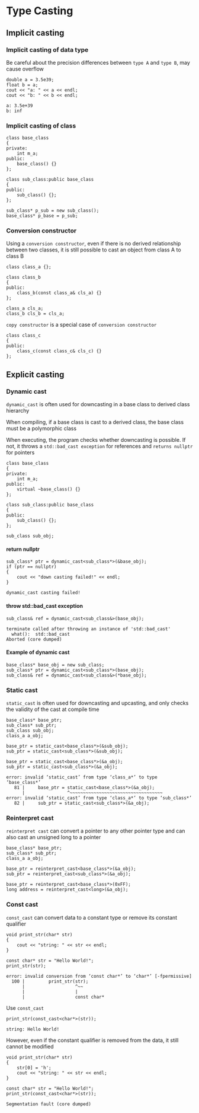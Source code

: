 # Type Casting
## Implicit casting
### Implicit casting of data type
Be careful about the precision differences between `type A` and `type B`, may cause overflow
```
double a = 3.5e39;
float b = a;
cout << "a: " << a << endl;
cout << "b: " << b << endl;
```
```
a: 3.5e+39
b: inf
```
### Implicit casting of class
```
class base_class
{
private:
    int m_a;
public:
    base_class() {}
};

class sub_class:public base_class
{
public:
    sub_class() {};
};

sub_class* p_sub = new sub_class();
base_class* p_base = p_sub;
```
### Conversion constructor
Using a `conversion constructor`, even if there is no derived relationship between two classes, it is still possible to cast an object from class A to class B
```
class class_a {};

class class_b
{
public:
    class_b(const class_a& cls_a) {}
};

class_a cls_a;
class_b cls_b = cls_a;
```
`copy constructor` is a special case of `conversion constructor`
```
class class_c
{
public:
    class_c(const class_c& cls_c) {}
};
```

## Explicit casting
### Dynamic cast
`dynamic_cast` is often used for downcasting in a base class to derived class hierarchy

When compiling, if a base class is cast to a derived class, the base class must be a polymorphic class

When executing, the program checks whether downcasting is possible. If not, it throws a `std::bad_cast exception` for references and `returns nullptr` for pointers
```
class base_class
{
private:
    int m_a;
public:
    virtual ~base_class() {}
};

class sub_class:public base_class
{
public:
    sub_class() {};
};

sub_class sub_obj;
```
#### return nullptr
```
sub_class* ptr = dynamic_cast<sub_class*>(&base_obj);
if (ptr == nullptr)
{
    cout << "down casting failed!" << endl;
}
```
```
dynamic_cast casting failed!
```
#### throw std::bad_cast exception
```
sub_class& ref = dynamic_cast<sub_class&>(base_obj);
```
```
terminate called after throwing an instance of 'std::bad_cast'
  what():  std::bad_cast
Aborted (core dumped)
```
#### Example of dynamic cast
```
base_class* base_obj = new sub_class;
sub_class* ptr = dynamic_cast<sub_class*>(base_obj);
sub_class& ref = dynamic_cast<sub_class&>(*base_obj);
```
### Static cast
`static_cast` is often used for downcasting and upcasting, and only checks the validity of the cast at compile time
```
base_class* base_ptr;
sub_class* sub_ptr;
sub_class sub_obj;
class_a a_obj;

base_ptr = static_cast<base_class*>(&sub_obj);
sub_ptr = static_cast<sub_class*>(&sub_obj);

base_ptr = static_cast<base_class*>(&a_obj);
sub_ptr = static_cast<sub_class*>(&a_obj);
```
```
error: invalid ‘static_cast’ from type ‘class_a*’ to type ‘base_class*’
   81 |     base_ptr = static_cast<base_class*>(&a_obj);
      |                ^~~~~~~~~~~~~~~~~~~~~~~~~~~~~~~~~~~~
error: invalid ‘static_cast’ from type ‘class_a*’ to type ‘sub_class*’
   82 |     sub_ptr = static_cast<sub_class*>(&a_obj);
```
### Reinterpret cast
`reinterpret cast` can convert a pointer to any other pointer type and can also cast an unsigned long to a pointer
```
base_class* base_ptr;
sub_class* sub_ptr;
class_a a_obj;

base_ptr = reinterpret_cast<base_class*>(&a_obj);
sub_ptr = reinterpret_cast<sub_class*>(&a_obj);

base_ptr = reinterpret_cast<base_class*>(0xFF);
long address = reinterpret_cast<long>(&a_obj);
```
### Const cast
`const_cast` can convert data to a constant type or remove its constant qualifier
```
void print_str(char* str)
{
	cout << "string: " << str << endl;
}

const char* str = "Hello World!";
print_str(str);
```
```
error: invalid conversion from ‘const char*’ to ‘char*’ [-fpermissive]
  100 |         print_str(str);
      |                   ^~~
      |                   |
      |                   const char*
```
Use `const_cast`
```
print_str(const_cast<char*>(str));
```
```
string: Hello World!
```
However, even if the constant qualifier is removed from the data, it still cannot be modified
```
void print_str(char* str)
{
	str[0] = 'h';
	cout << "string: " << str << endl;
}

const char* str = "Hello World!";
print_str(const_cast<char*>(str));
```
```
Segmentation fault (core dumped)
```